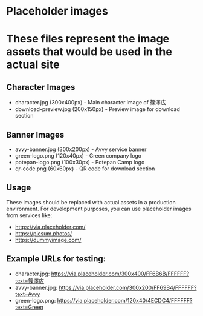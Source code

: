 # Placeholder images

# These files represent the image assets that would be used in the actual site

## Character Images

- character.jpg (300x400px) - Main character image of 篠澤広
- download-preview.jpg (200x150px) - Preview image for download section

## Banner Images

- avvy-banner.jpg (300x200px) - Avvy service banner
- green-logo.png (120x40px) - Green company logo
- potepan-logo.png (100x30px) - Potepan Camp logo
- qr-code.png (60x60px) - QR code for download section

## Usage

These images should be replaced with actual assets in a production environment.
For development purposes, you can use placeholder images from services like:

- https://via.placeholder.com/
- https://picsum.photos/
- https://dummyimage.com/

## Example URLs for testing:

- character.jpg: https://via.placeholder.com/300x400/FF6B6B/FFFFFF?text=篠澤広
- avvy-banner.jpg: https://via.placeholder.com/300x200/FF69B4/FFFFFF?text=Avvy
- green-logo.png: https://via.placeholder.com/120x40/4ECDC4/FFFFFF?text=Green
